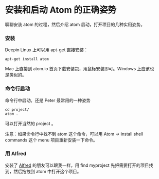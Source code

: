 # 安装和启动 Atom 的正确姿势

聊聊安装 atom 的过程，然后介绍 atom 启动，打开项目的几种实用姿势。


### 安装

Deepin Linux 上可以用 apt-get 直接安装：

```
apt-get install atom
```

Mac 上直接到 atom.io 首页下载安装包，用鼠标安装即可。Windows 上应该也是类似的。


### 命令行启动

命令行中启动，还是 Peter 最常用的一种姿势

```
cd project/
atom .
```

可以打开当然的 project 。

注意：如果命令行中找不到 atom 这个命令，可以用 Atom -> install shell commands 这个 menu 项目重新安装一下命令。

### 用 Alfred

安装了 [Alfred](https://www.alfredapp.com/) 的朋友可以跟我一样，用 find myproject 先把需要打开的项目找到，然后拖拽到 atom 中打开这个项目。
